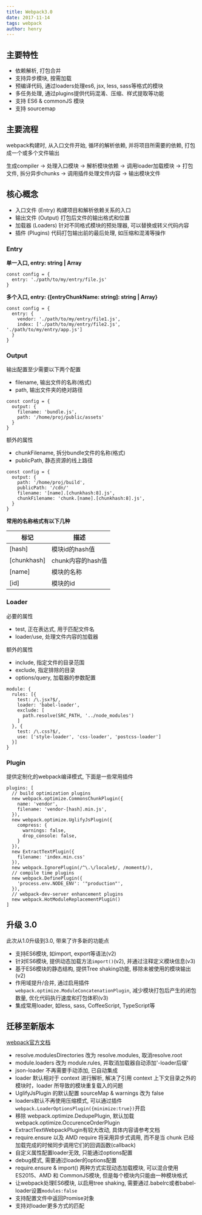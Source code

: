 ```yaml
---
title: Webpack3.0
date: 2017-11-14
tags: webpack
author: henry
---
```


## 主要特性
* 依赖解析, 打包合并
* 支持异步模块, 按需加载
* 预编译代码, 通过loaders处理es6, jsx, less, sass等格式的模块
* 多任务处理, 通过plugins提供代码混淆、压缩、样式提取等功能
* 支持 ES6 & commonJS 模块
* 支持 sourcemap

## 主要流程
webpack构建时, 从入口文件开始, 循环的解析依赖, 并将项目所需要的依赖, 打包成一个或多个文件输出

生成compiler -> 处理入口模块 -> 解析模块依赖 -> 调用loader加载模块 -> 打包文件, 拆分异步chunks -> 调用插件处理文件内容 -> 输出模块文件

## 核心概念
* 入口文件 (Entry) 构建项目和解析依赖关系的入口
* 输出文件 (Output) 打包后文件的输出格式和位置
* 加载器 (Loaders) 针对不同格式模块的预处理器, 可以替换或转义代码内容
* 插件 (Plugins) 代码打包输出前的最后处理, 如压缩和混淆等操作

### Entry
**单一入口, entry: string | Array <string>**
```
const config = {
  entry: './path/to/my/entry/file.js'
}
```
**多个入口,  entry: {[entryChunkName: string]: string | Array<string>}**
```
const config = {
  entry: {
    vendor: './path/to/my/entry/file1.js',
    index: ['./path/to/my/entry/file2.js', './path/to/my/entry/app.js']
  }
}
```

### Output
输出配置至少需要以下两个配置
* filename, 输出文件的名称(格式)
* path, 输出文件夹的绝对路径

```
const config = {
  output: {
    filename: 'bundle.js',
    path: '/home/proj/public/assets'
  }
}
```
额外的属性
* chunkFilename, 拆分bundle文件的名称(格式)
* publicPath, 静态资源的线上路径

```
const config = {
  output: {
    path: '/home/proj/build',
    publicPath: '/cdn/'
    filename: '[name].[chunkhash:8].js',
    chunkFilename: 'chunk.[name].[chunkhash:8].js',
  }
}
```
**常用的名称格式有以下几种**

| 标记 | 描述 |
| --- | --- |
| [hash] | 模块id的hash值 |
| [chunkhash] | chunk内容的hash值 |
| [name] | 模块的名称 |
| [id] | 模块的id |

### Loader
必要的属性
* test, 正在表达式, 用于匹配文件名
* loader/use, 处理文件内容的加载器

额外的属性
* include, 指定文件的目录范围
* exclude, 指定排除的目录
* options/query, 加载器的参数配置


```
module: {
  rules: [{
    test: /\.jsx?$/,
    loader: 'babel-loader',
    exclude: [
      path.resolve(SRC_PATH, '../node_modules')
    ]
  }, {
    test: /\.css?$/,
    use: ['style-loader', 'css-loader', 'postcss-loader']
  }]
}
```
### Plugin
提供定制化的webpack编译模式, 下面是一些常用插件
```
plugins: [
  // build optimization plugins
  new webpack.optimize.CommonsChunkPlugin({
    name: 'vendor',
    filename: 'vendor-[hash].min.js',
  }),
  new webpack.optimize.UglifyJsPlugin({
    compress: {
      warnings: false,
      drop_console: false,
    }
  }),
  new ExtractTextPlugin({
    filename: 'index.min.css'
  }),
  new webpack.IgnorePlugin(/^\.\/locale$/, /moment$/),
  // compile time plugins
  new webpack.DefinePlugin({
    'process.env.NODE_ENV': '"production"',
  }),
  // webpack-dev-server enhancement plugins
  new webpack.HotModuleReplacementPlugin()
]
```
## 升级 3.0
此次从1.0升级到3.0, 带来了许多新的功能点

* 支持ES6模块, 如import, export等语法(v2)
* 针对ES6模块, 提供动态加载方法`import()`(v2), 并通过注释定义模块信息(v3)
* 基于ES6模块的静态结构, 提供Tree shaking功能, 移除未被使用的模块输出(v2)
* 作用域提升/合并, 通过启用插件`webpack.optimize.ModuleConcatenationPlugin`, 减少模块打包后产生的闭包数量, 优化代码执行速度和打包体积(v3)
* 集成常用loader, 如less, sass, CoffeeScript, TypeScript等

## 迁移至新版本
[webpack官方文档](https://doc.webpack-china.org/guides/migrating/#resolve-root-resolve-fallback-resolve-modulesdirectories)
* resolve.modulesDirectories 改为 resolve.modules, 取消resolve.root
* module.loaders 改为 module.rules, 并取消加载器自动添加'-loader后缀'
* json-loader 不再需要手动添加, 已自动集成
* loader 默认相对于 context 进行解析, 解决了引用 context 上下文目录之外的模块时，loader 所导致的模块重复载入的问题
* UglifyJsPlugin 的默认配置 sourceMap & warnings 改为 false
* loaders默认不再使用压缩模式, 可以通过插件`webpack.LoaderOptionsPlugin({minimize:true})`开启
* 移除 webpack.optimize.DedupePlugin, 默认加载 webpack.optimize.OccurenceOrderPlugin
* ExtractTextWebpackPlugin有较大改动, 具体内容请参考文档
* require.ensure 以及 AMD require 将采用异步式调用, 而不是当 chunk 已经加载完成的时候同步调用它们的回调函数(callback)
* 自定义属性配置loader无效, 只能通过options配置
* debug模式, 需要通过loader的options配置
* require.ensure & import() 两种方式实现动态加载模块, 可以混合使用ES2015、AMD 和 CommonJS模块, 但是每个模块内只能由一种模块格式
* 让webpack处理ES6模块, 以启用tree shaking, 需要通过.babelrc或者babel-loader设置`modules:false`
* 支持配置文件中返回Promise对象
* 支持对loader更多方式的匹配
